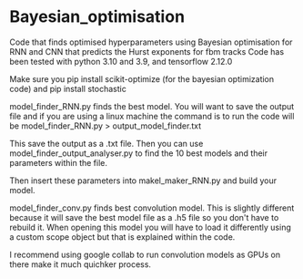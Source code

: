 # Bayesian_optimisation
Code that finds optimised hyperparameters using Bayesian optimisation for RNN and CNN that predicts the Hurst exponents for fbm tracks
Code has been tested with python 3.10 and 3.9, and tensorflow 2.12.0

Make sure you pip install scikit-optimize (for the bayesian optimization code) and pip install stochastic

model_finder_RNN.py finds the best model. You will want to save the output file and if you are using a linux machine the command is to run the code will be model_finder_RNN.py > output_model_finder.txt

This save the output as a .txt file. Then you can use model_finder_output_analyser.py to find the 10 best models and their parameters within the file.

Then insert these parameters into makel_maker_RNN.py and build your model.

model_finder_conv.py finds best convolution model. This is slightly different because it will save the best model file as a .h5 file so you don't have to rebuild it. When opening this model you will have to load it differently using a custom scope object but that is explained within the code.

I recommend using google collab to run convolution models as GPUs on there make it much quichker process.
